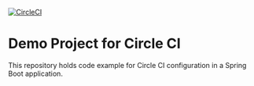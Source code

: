 [![CircleCI](https://circleci.com/gh/srsaikumarreddy/spring-boot-movie.svg?style=svg)](https://circleci.com/gh/srsaikumarreddy/spring-boot-movie)
# Demo Project for Circle CI
This repository holds code example for Circle CI configuration in a Spring Boot application.
